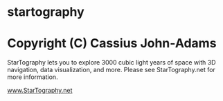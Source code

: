 # startography
Copyright (C) Cassius John-Adams
=======

StarTography lets you to explore 3000 cubic light years of space with 3D navigation, data visualization, and more. Please see StarTography.net for more information.

www.StarTography.net
